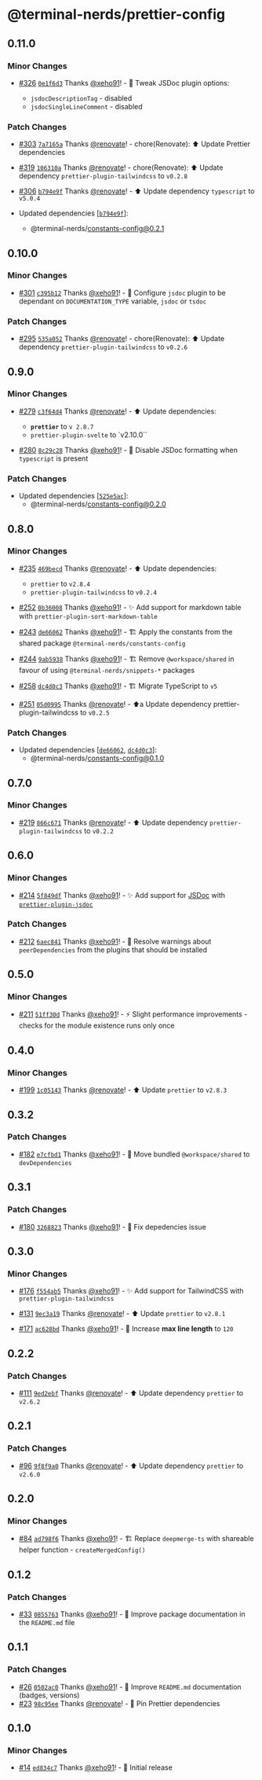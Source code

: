 # @terminal-nerds/prettier-config<!-- markdownlint-disable line-length list-marker-space no-duplicate-header ul-style -->

## 0.11.0

### Minor Changes

-   [#326](https://github.com/terminal-nerds/configs/pull/326) [`0e1f6d3`](https://github.com/terminal-nerds/configs/commit/0e1f6d3a55979f69affaab851eeae1d37286b788) Thanks [@xeho91](https://github.com/xeho91)! - 🔧 Tweak JSDoc plugin options:

    -   `jsdocDescriptionTag` - disabled
    -   `jsdocSingleLineComment` - disabled

### Patch Changes

-   [#303](https://github.com/terminal-nerds/configs/pull/303) [`7a7165a`](https://github.com/terminal-nerds/configs/commit/7a7165abe96e274f8b1652697424f42395d16727) Thanks [@renovate](https://github.com/apps/renovate)! - chore(Renovate): ⬆️ Update Prettier dependencies

-   [#319](https://github.com/terminal-nerds/configs/pull/319) [`106310a`](https://github.com/terminal-nerds/configs/commit/106310acdb6d3d20c69242f53427cbbbb966c269) Thanks [@renovate](https://github.com/apps/renovate)! - chore(Renovate): ⬆️ Update dependency `prettier-plugin-tailwindcss` to `v0.2.8`

-   [#306](https://github.com/terminal-nerds/configs/pull/306) [`b794e9f`](https://github.com/terminal-nerds/configs/commit/b794e9f973d4b5654d4250891a8c353fbbc78934) Thanks [@renovate](https://github.com/apps/renovate)! - ⬆️ Update dependency `typescript` to `v5.0.4`

-   Updated dependencies [[`b794e9f`](https://github.com/terminal-nerds/configs/commit/b794e9f973d4b5654d4250891a8c353fbbc78934)]:
    -   @terminal-nerds/constants-config@0.2.1

## 0.10.0

### Minor Changes

-   [#301](https://github.com/terminal-nerds/configs/pull/301) [`c395b12`](https://github.com/terminal-nerds/configs/commit/c395b126325ccfae8b426bafed76cebb60a41e77) Thanks [@xeho91](https://github.com/xeho91)! - 🔧 Configure `jsdoc` plugin to be dependant on `DOCUMENTATION_TYPE` variable, `jsdoc` or `tsdoc`

### Patch Changes

-   [#295](https://github.com/terminal-nerds/configs/pull/295) [`535a052`](https://github.com/terminal-nerds/configs/commit/535a052c884cbe34f80582cde9e3e6da53e2f6fc) Thanks [@renovate](https://github.com/apps/renovate)! - chore(Renovate): ⬆️ Update dependency `prettier-plugin-tailwindcss` to `v0.2.6`

## 0.9.0

### Minor Changes

-   [#279](https://github.com/terminal-nerds/configs/pull/279) [`c3f64d4`](https://github.com/terminal-nerds/configs/commit/c3f64d428e7b17e42d5bf57c60625d9376fbd487) Thanks [@renovate](https://github.com/apps/renovate)! - ⬆️ Update dependencies:

    -   **`prettier`** to `v 2.8.7`
    -   `prettier-plugin-svelte` to `v2.10.0``

-   [#280](https://github.com/terminal-nerds/configs/pull/280) [`8c29c28`](https://github.com/terminal-nerds/configs/commit/8c29c2845db02e0d07b0b2d9e19ea5e5c71c8e23) Thanks [@xeho91](https://github.com/xeho91)! - 🔧 Disable JSDoc formatting when `typescript` is present

### Patch Changes

-   Updated dependencies [[`525e5ac`](https://github.com/terminal-nerds/configs/commit/525e5acb8b2e73f05b94b4f6d93a612cf6b43eb7)]:
    -   @terminal-nerds/constants-config@0.2.0

## 0.8.0

### Minor Changes

-   [#235](https://github.com/terminal-nerds/configs/pull/235) [`469becd`](https://github.com/terminal-nerds/configs/commit/469becdadacef24433c8779a0cd53e3d9d89ef9b) Thanks [@renovate](https://github.com/apps/renovate)! - ⬆️ Update dependencies:

    -   `prettier` to `v2.8.4`
    -   `prettier-plugin-tailwindcss` to `v0.2.4`

-   [#252](https://github.com/terminal-nerds/configs/pull/252) [`0b36008`](https://github.com/terminal-nerds/configs/commit/0b36008ceebd7116f86a3e2a3036291cfb927045) Thanks [@xeho91](https://github.com/xeho91)! - ✨ Add support for markdown table with `prettier-plugin-sort-markdown-table`

-   [#243](https://github.com/terminal-nerds/configs/pull/243) [`de66062`](https://github.com/terminal-nerds/configs/commit/de660626f8f8463120f51be3ceea25e520cd1d5e) Thanks [@xeho91](https://github.com/xeho91)! - 🏗 Apply the constants from the shared package `@terminal-nerds/constants-config`

-   [#244](https://github.com/terminal-nerds/configs/pull/244) [`9ab5938`](https://github.com/terminal-nerds/configs/commit/9ab5938c1bf446689cd7051f7b094b9b0342edd4) Thanks [@xeho91](https://github.com/xeho91)! - 🏗 Remove `@workspace/shared` in favour of using `@terminal-nerds/snippets-*` packages

-   [#258](https://github.com/terminal-nerds/configs/pull/258) [`dc4d0c3`](https://github.com/terminal-nerds/configs/commit/dc4d0c33897508fe665e099c1ab939484bb5dd85) Thanks [@xeho91](https://github.com/xeho91)! - 🏗 Migrate TypeScript to `v5`

-   [#251](https://github.com/terminal-nerds/configs/pull/251) [`05d0995`](https://github.com/terminal-nerds/configs/commit/05d09957e9d259ad6fe3d5f8d2580bdd43e958ce) Thanks [@renovate](https://github.com/apps/renovate)! - ⬆️a Update dependency prettier-plugin-tailwindcss to `v0.2.5`

### Patch Changes

-   Updated dependencies [[`de66062`](https://github.com/terminal-nerds/configs/commit/de660626f8f8463120f51be3ceea25e520cd1d5e), [`dc4d0c3`](https://github.com/terminal-nerds/configs/commit/dc4d0c33897508fe665e099c1ab939484bb5dd85)]:
    -   @terminal-nerds/constants-config@0.1.0

## 0.7.0

### Minor Changes

-   [#219](https://github.com/terminal-nerds/configs/pull/219) [`866c671`](https://github.com/terminal-nerds/configs/commit/866c671838b96a4614dc745148b476e3d563098d) Thanks [@renovate](https://github.com/apps/renovate)! - ⬆️ Update dependency `prettier-plugin-tailwindcss` to `v0.2.2`

## 0.6.0

### Minor Changes

-   [#214](https://github.com/terminal-nerds/configs/pull/214) [`5f849df`](https://github.com/terminal-nerds/configs/commit/5f849df1ecda766c34ac98b3c79f6d42e3024e7f) Thanks [@xeho91](https://github.com/xeho91)! - ✨ Add support for [JSDoc](https://github.com/jsdoc/jsdoc) with [`prettier-plugin-jsdoc`](https://github.com/hosseinmd/prettier-plugin-jsdoc)

### Patch Changes

-   [#212](https://github.com/terminal-nerds/configs/pull/212) [`6aec841`](https://github.com/terminal-nerds/configs/commit/6aec841d0a1b116537c7b96990724e9569efc8f9) Thanks [@xeho91](https://github.com/xeho91)! - 🐛 Resolve warnings about `peerDependencies` from the plugins that should be installed

## 0.5.0

### Minor Changes

-   [#211](https://github.com/terminal-nerds/configs/pull/211) [`51ff30d`](https://github.com/terminal-nerds/configs/commit/51ff30d3f7609239cc6f6915a7c3a09c9083d89f) Thanks [@xeho91](https://github.com/xeho91)! - ⚡ Slight performance improvements - checks for the module existence runs only once

## 0.4.0

### Minor Changes

-   [#199](https://github.com/terminal-nerds/configs/pull/199) [`1c05143`](https://github.com/terminal-nerds/configs/commit/1c05143d6751d6241d258400ff50dab698d35db1) Thanks [@renovate](https://github.com/apps/renovate)! - ⬆️ Update `prettier` to `v2.8.3`

## 0.3.2

### Patch Changes

-   [#182](https://github.com/terminal-nerds/configs/pull/182) [`e7cfbd1`](https://github.com/terminal-nerds/configs/commit/e7cfbd17cb157fb6e108cbba4026620e5e002fa4) Thanks [@xeho91](https://github.com/xeho91)! - 🐛 Move bundled `@workspace/shared` to `devDependencies`

## 0.3.1

### Patch Changes

-   [#180](https://github.com/terminal-nerds/configs/pull/180) [`3268823`](https://github.com/terminal-nerds/configs/commit/326882328021d44f6a1fb8e0015473d7525715ec) Thanks [@xeho91](https://github.com/xeho91)! - 🐛 Fix depedencies issue

## 0.3.0

### Minor Changes

-   [#176](https://github.com/terminal-nerds/configs/pull/176) [`f554ab5`](https://github.com/terminal-nerds/configs/commit/f554ab5dd63f1dd5df06f29b758d97fc723ac27c) Thanks [@xeho91](https://github.com/xeho91)! - ✨ Add support for TailwindCSS with `prettier-plugin-tailwindcss`

-   [#131](https://github.com/terminal-nerds/configs/pull/131) [`9ec3a19`](https://github.com/terminal-nerds/configs/commit/9ec3a198751f649333cd834e76954cff5e705456) Thanks [@renovate](https://github.com/apps/renovate)! - ⬆️ Update `prettier` to `v2.8.1`

-   [#171](https://github.com/terminal-nerds/configs/pull/171) [`ac628bd`](https://github.com/terminal-nerds/configs/commit/ac628bdfa99c1775f5d7667a5bd01c44fd40a6ce) Thanks [@xeho91](https://github.com/xeho91)! - 🔧 Increase **max line length** to `120`

## 0.2.2

### Patch Changes

-   [#111](https://github.com/terminal-nerds/configs/pull/111) [`9ed2ebf`](https://github.com/terminal-nerds/configs/commit/9ed2ebf6080624bbb4baf7b47d6a11eadaab0686) Thanks [@renovate](https://github.com/apps/renovate)! - ⬆️ Update dependency `prettier` to `v2.6.2`

## 0.2.1

### Patch Changes

-   [#96](https://github.com/terminal-nerds/configs/pull/96) [`9f8f9a0`](https://github.com/terminal-nerds/configs/commit/9f8f9a06e0e5de55103429df0a8b6fcb77b259ca) Thanks [@renovate](https://github.com/apps/renovate)! - ⬆️ Update dependency `prettier` to `v2.6.0`

## 0.2.0

### Minor Changes

-   [#84](https://github.com/terminal-nerds/configs/pull/84) [`ad798f6`](https://github.com/terminal-nerds/configs/commit/ad798f6cf124a584fc2ca78ce063bc61a085aa47) Thanks [@xeho91](https://github.com/xeho91)! - 🏗️ Replace `deepmerge-ts` with shareable helper function - `createMergedConfig()`

## 0.1.2

### Patch Changes

-   [#33](https://github.com/terminal-nerds/configs/pull/33) [`0855763`](https://github.com/terminal-nerds/configs/commit/08557638bfea49d310a7cb42cb9e9a842911af08) Thanks [@xeho91](https://github.com/xeho91)! - 📝 Improve package documentation in the `README.md` file

## 0.1.1

### Patch Changes

-   [#26](https://github.com/terminal-nerds/configs/pull/26) [`0502ac0`](https://github.com/terminal-nerds/configs/commit/0502ac043987b63825a034a968d060160354a585) Thanks [@xeho91](https://github.com/xeho91)! - 📝 Improve `README.md` documentation (badges, versions)
-   [#23](https://github.com/terminal-nerds/configs/pull/23) [`98c95ee`](https://github.com/terminal-nerds/configs/commit/98c95eef118bb83f76b4ec94a19e7186ebfa543b) Thanks [@renovate](https://github.com/apps/renovate)! - 📌 Pin Prettier dependencies

## 0.1.0

### Minor Changes

-   [#14](https://github.com/terminal-nerds/configs/pull/14) [`ed834c7`](https://github.com/terminal-nerds/configs/commit/ed834c7d5345391d669ed767151671153c65967d) Thanks [@xeho91](https://github.com/xeho91)! - 🎉 Initial release

